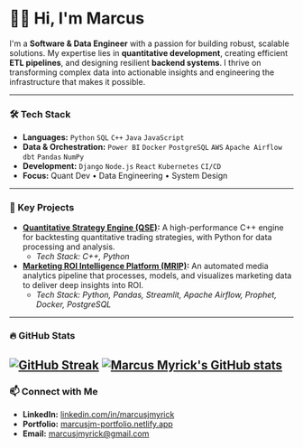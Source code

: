 # 👋🏿 Hi, I'm Marcus

I'm a **Software & Data Engineer** with a passion for building robust, scalable solutions. My expertise lies in **quantitative development**, creating efficient **ETL pipelines**, and designing resilient **backend systems**. I thrive on transforming complex data into actionable insights and engineering the infrastructure that makes it possible.

---

### 🛠️ Tech Stack

-   **Languages:** `Python` `SQL` `C++` `Java` `JavaScript`
-   **Data & Orchestration:** `Power BI` `Docker` `PostgreSQL` `AWS` `Apache Airflow` `dbt` `Pandas` `NumPy`
-   **Development:** `Django` `Node.js` `React` `Kubernetes` `CI/CD`
-   **Focus:** Quant Dev • Data Engineering • System Design

---

### 🚀 Key Projects

-   **[Quantitative Strategy Engine (QSE)](https://github.com/MarcusJMyrick/Quantitative-Strategy-Engine-QSE-):** A high-performance C++ engine for backtesting quantitative trading strategies, with Python for data processing and analysis.
    -   *Tech Stack: C++, Python*
-   **[Marketing ROI Intelligence Platform (MRIP)](https://github.com/MarcusJMyrick/mpad-analytics):** An automated media analytics pipeline that processes, models, and visualizes marketing data to deliver deep insights into ROI.
    -   *Tech Stack: Python, Pandas, Streamlit, Apache Airflow, Prophet, Docker, PostgreSQL*

---

### 🔥 GitHub Stats

[![GitHub Streak](https://streak-stats.demolab.com/?user=MarcusJMyrick&theme=dark)](https://git.io/streak-stats)
[![Marcus Myrick's GitHub stats](https://github-readme-stats.vercel.app/api?username=MarcusJMyrick&show_icons=true&theme=radical&hide_rank=true)](https://github.com/anuraghazra/github-readme-stats)
---

### 📫 Connect with Me

-   **LinkedIn:** [linkedin.com/in/marcusjmyrick](https://www.linkedin.com/in/marcusjmyrick)
-   **Portfolio:** [marcusjm-portfolio.netlify.app](https://marcusjm-portfolio.netlify.app)
-   **Email:** [marcusjmyrick@gmail.com](mailto:marcusjmyrick@gmail.com)
